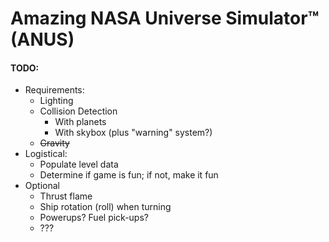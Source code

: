 # Amazing NASA Universe Simulator™ (ANUS)
#### TODO:
  * Requirements:
    * Lighting
    * Collision Detection
      * With planets
      * With skybox (plus "warning" system?)
    * ~~Gravity~~
  * Logistical:
    * Populate level data
    * Determine if game is fun; if not, make it fun
  * Optional
    * Thrust flame
    * Ship rotation (roll) when turning
    * Powerups? Fuel pick-ups? 
    * ???
     
